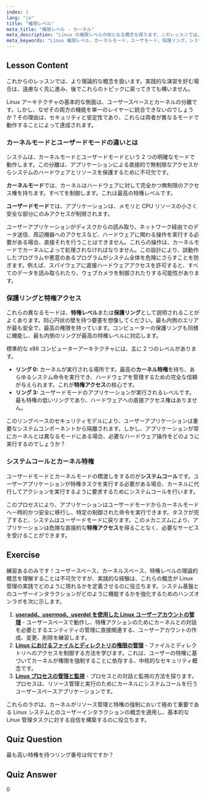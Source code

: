 ```yaml
---
index: 2
lang: "ja"
title: "権限レベル"
meta_title: "権限レベル - カーネル"
meta_description: "Linux の権限レベルの核となる概念を探ります。このレッスンでは、カーネルモードとユーザモードの違い、保護リングの役割、システムコールがハードウェアへの特権アクセスをどのように提供するかを解説します。カーネルがセキュリティとカーネル権限を管理する方法を理解しましょう。"
meta_keywords: "Linux 権限レベル，カーネルモード，ユーザモード，保護リング，システムコール，特権アクセス，カーネル権限，カーネルモードとユーザモードの違い，Linux セキュリティ"
---
```


## Lesson Content

これからのレッスンでは、より理論的な概念を扱います。実践的な演習を好む場合は、遠慮なく先に進み、後でこれらのトピックに戻ってきても構いません。

Linux アーキテクチャの基本的な側面は、ユーザースペースとカーネルの分離です。しかし、なぜその両方の機能を単一のレイヤーに統合できないのでしょうか？その理由は、セキュリティと安定性であり、これらは両者が異なるモードで動作することによって達成されます。

### カーネルモードとユーザードモードの違いとは

システムは、カーネルモードとユーザードモードという 2 つの明確なモードで動作します。この分離は、アプリケーションによる直接的で無制限なアクセスからシステムのハードウェアとリソースを保護するために不可欠です。

**カーネルモード**では、カーネルはハードウェアに対して完全かつ無制限のアクセス権を持ちます。すべてを制御します。これは最高の特権レベルです。

**ユーザードモード**では、アプリケーションは、メモリと CPU リソースの小さく安全な部分にのみアクセスが制限されます。

ユーザーアプリケーションがディスクからの読み取り、ネットワーク経由でのデータ送信、周辺機器へのアクセスなど、ハードウェアに関わる操作を実行する必要がある場合、直接それを行うことはできません。これらの操作は、カーネルモードでカーネルによって処理されなければなりません。この設計により、誤動作したプログラムや悪意のあるプログラムがシステム全体を危険にさらすことを防ぎます。例えば、スパイウェアに直接ハードウェアアクセスを許可すると、すべてのデータを読み取られたり、ウェブカメラを制御されたりする可能性があります。

### 保護リングと特権アクセス

これらの異なるモードは、**特権レベル**または**保護リング**として説明されることがよくあります。同心円状の壁を持つ要塞を想像してください。最も内側のエリアが最も安全で、最高の権限を持っています。コンピューターの保護リングも同様に機能し、最も内側のリングが最高の特権レベルに対応します。

標準的な x86 コンピューターアーキテクチャには、主に 2 つのレベルがあります。

- **リング 0:** カーネルが実行される場所です。最高の**カーネル特権**を持ち、あらゆるシステム命令を実行でき、ハードウェアを管理するための完全な信頼が与えられます。これが**特権アクセス**の核心です。
- **リング 3:** ユーザードモードのアプリケーションが実行されるレベルです。最も特権の低いリングであり、ハードウェアへの直接アクセス権はありません。

このリングベースのセキュリティモデルにより、ユーザーアプリケーションは重要なシステムコンポーネントから隔離されます。しかし、アプリケーションが常にカーネルとは異なるモードにある場合、必要なハードウェア操作をどのように実行するのでしょうか？

### システムコールとカーネル特権

ユーザードモードとカーネルモードの橋渡しをするのが**システムコール**です。ユーザーアプリケーションが特権タスクを実行する必要がある場合、カーネルに代行してアクションを実行するように要求するためにシステムコールを行います。

このプロセスにより、アプリケーションはユーザードモードからカーネルモードへ一時的かつ安全に移行し、特定の制御された命令を実行できます。タスクが完了すると、システムはユーザードモードに戻ります。このメカニズムにより、アプリケーションは危険な直接的な**特権アクセス**を得ることなく、必要なサービスを受けることができます。

## Exercise

練習あるのみです！ユーザースペース、カーネルスペース、特権レベルの理論的概念を理解することは不可欠ですが、実践的な経験は、これらの概念が Linux 管理の実践でどのように現れるかを定着させるのに役立ちます。システム基盤とのユーザーインタラクションがどのように機能するかを強化するためのハンズオンラボを次に示します。

1. **[useradd、usermod、userdel を使用した Linux ユーザーアカウントの管理](https://labex.io/ja/labs/comptia-manage-linux-user-accounts-with-useradd-usermod-and-userdel-590837)** - ユーザースペースで動作し、特権アクションのためにカーネルとの対話を必要とするエンティティの管理に直接関連する、ユーザーアカウントの作成、変更、削除を練習します。
2. **[Linux におけるファイルとディレクトリの権限の管理](https://labex.io/ja/labs/comptia-manage-file-and-directory-permissions-in-linux-590844)** - ファイルとディレクトリへのアクセスを制御する方法を学びます。これは、ユーザーの特権に基づいてカーネルが権限を強制することに依存する、中核的なセキュリティ概念です。
3. **[Linux プロセスの管理と監視](https://labex.io/ja/labs/comptia-manage-and-monitor-linux-processes-590864)** - プロセスとの対話と監視の方法を探ります。プロセスは、リソース管理と実行のためにカーネルにシステムコールを行うユーザースペースアプリケーションです。

これらのラボは、カーネルがリソース管理と特権の強制において極めて重要である Linux システムとのユーザーインタラクションの概念を適用し、基本的な Linux 管理タスクに対する自信を構築するのに役立ちます。

## Quiz Question

最も高い特権を持つリング番号は何ですか？

## Quiz Answer

0
